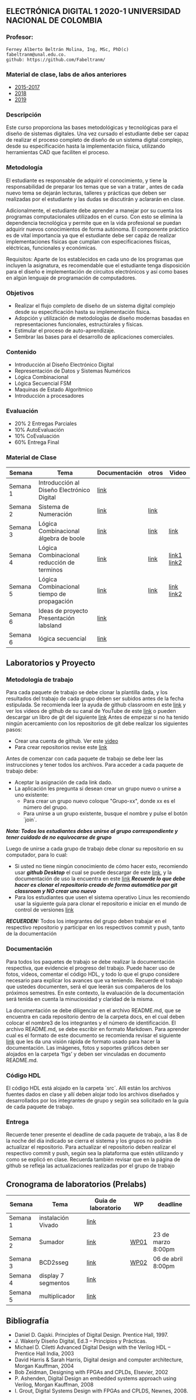 ##  ELECTRÓNICA DIGITAL 1 2020-1 UNIVERSIDAD NACIONAL DE COLOMBIA 

### Profesor:
	Ferney Alberto Beltrán Molina, Ing, MSc, PhD(c)
	fabeltranm@unal.edu.co.
	github: https://github.com/Fabeltranm/


### Material de clase, labs de años anteriores
* [2015-2017](https://sites.google.com/site/edigital1unal/)
* [2018](https://github.com/Fabeltranm/FPGA-Game-D1/wiki)
* [2019](https://unal-edigital1-2019-2.github.io/)
	

### Descripción

Este curso proporciona las bases metodológicas y tecnológicas para el diseño de sistemas digitales. Una vez cursado el estudiante debe ser capaz de realizar el proceso completo de diseño de un sistema digital complejo, desde su especificación hasta la implementación física, utilizando herramientas CAD que faciliten el proceso.


### Metodología

El estudiante es responsable de adquirir el conocimiento, y tiene la responsabilidad de preparar los temas que se van a tratar , antes de cada nuevo tema se dejarán lecturas, talleres y prácticas que deben ser realizadas por el estudiante y las dudas se discutirán y aclararán en clase.

Adicionalmente, el estudiante debe aprender a manejar por su cuenta los programas computacionales utilizados en el curso. Con esto se elimina la dependencia tecnológica y permite que en la vida profesional se puedan adquirir nuevos conocimientos de forma autónoma. El componente práctico es de vital importancia ya que el estudiante debe ser capáz de realizar implementaciones físicas que cumplan con especificaciones físicas, eléctricas, funcionales y económicas.


Requisitos: Aparte de los establecidos en cada uno de los programas que incluyen la asignatura, es recomendable que el estudiante tenga disposición para el diseño e implementación de circuitos electrónicos y así como bases en algún lenguaje de programación de computadores.


### Objetivos 
* Realizar el flujo completo de diseño de un sistema digital complejo desde su especificación hasta su implementación física.
* Adopción y utilización de metodologías de diseño modernas basadas en representaciones funcionales, estructúrales y físicas.
* Estimular el proceso de auto-aprendizaje.
* Sembrar las bases para el desarrollo de aplicaciones comerciales.

### Contenido
* Introducción al Diseño Electrónico Digital  
* Representación de Datos y Sistemas Numéricos
* Lógica Combinacional
* Lógica Secuencial FSM
* Maquinas de Estado Algorítmico 
* Introducción a procesadores

### Evaluación
* 20% 2 Entregas Parciales 
* 10% AutoEvaluación
* 10% CoEvaluación
* 60% Entrega Final

### Material de Clase

Semana   | Tema   | Documentación | otros | Video
--       | --     | --            | -- | --   
Semana 1 | Introducción al Diseño Electrónico Digital | [link](./slides/week01/week1_digital1.pdf) | 
Semana 2 | Sistema de Numeración |  [link](./slides/week02/week2_digital1.pdf) |   [link](https://github.com/unal-edigital1-2020-1/page/tree/master/slides/week02)
Semana 3 | Lógica Combinacional álgebra de boole |  [link](./slides/week03/week3_digital1%20(1).pdf) |   [link](https://github.com/unal-edigital1-2020-1/page/tree/master/slides/week03) | [link](https://drive.google.com/file/d/1Lucnhk6SqXFx1QFvFwRIXKRFcBv6Fnk0/view?usp=sharing)
Semana 4 | Lógica Combinacional reducción de terminos |  [link](./slides/week04/week4_digital1.pdf) |   [link](https://github.com/unal-edigital1-2020-1/page/tree/master/slides/week04) | [link1](https://drive.google.com/file/d/10-aWawi6PnuxX9WxCjOQh1TYCNwh4vTE/view?usp=sharing) [link2](https://drive.google.com/file/d/1D62UhCwoOHLtaNyOAboCbUSeD1vQU2gx/view?usp=sharing)
Semana 5 | Lógica Combinacional  tiempo de propagación |  [link](./slides/week05/week5_digital1.pdf) |   [link](https://github.com/unal-edigital1-2020-1/page/tree/master/slides/week05) | [link](https://drive.google.com/file/d/1sxGgmMSsUyP_DjjIFUm1tUcD87u7nE2W/view?usp=sharing) [link2](https://drive.google.com/file/d/1VZ9esK_r4KLXEWijzo5rCmcqFM6ZsdMQ/view?usp=sharing)
Semana 6 | Ideas de proyecto  Presentación labsland | [link](https://github.com/unal-edigital1-2020-1/page/blob/master/slides/week06/laboratorio%20de%20%20implementaci%C3%B3n.pptx) | |
Semana 6 | lógica secuencial | [link](./slides/week06/week6_digital1.pdf) 



## Laboratorios y Proyecto 

### Metodología de trabajo 

Para cada paquete de trabajo se debe clonar la plantilla dada, y los resultados del trabajo de cada grupo deben ser subidos antes de la fecha estipulada. Se recomienda  leer la ayuda de github classroom en este [link](https://education.github.com/) y ver los videos de github de su canal de YouTube de este [link]( https://www.youtube.com/githubguides) o pueden descargar un libro de git del siguiente [link]( https://git-scm.com/book/en/v2)
Antes de empezar  si no ha tenido ningún acercamiento con los repositorios de git  debe realizar los siguientes pasos:
* Crear una cuenta de github. Ver este [video](https://www.youtube.com/watch?v=ezxRcdJ8glM&feature=youtu.be)
* Para crear repositorios  revise este [link](https://help.github.com/en/github/getting-started-with-github/create-a-repo)

Antes de comenzar con cada paquete de trabajo se debe leer las instrucciones  y tener todos los archivos. Para acceder a cada paquete de trabajo debe:
* Aceptar la asignación de cada link dado. 
* La aplicación les pregunta si desean crear un grupo nuevo o unirse a uno existente:
	* Para crear un grupo nuevo coloque "Grupo-xx", donde xx es el número del grupo.
	* Para unirse a un grupo existente, busque el nombre  y pulse el botón ´join´.
	
***Nota: Todos los estudiantes debes unirse al grupo correspondiente  y tener cuidado de no equivocarse de grupo***

Luego de unirse a cada grupo de trabajo debe clonar su  repositorio en su computador, para lo cual: 
* Si usted  no tiene ningún conocimiento de cómo hacer esto, recomiendo  usar ***github Desktop*** el cual se puede descargar de este [link]( https://desktop.github.com), y la documentación  de uso la encuentra en este [link](https://help.github.com/en/desktop/getting-started-with-github-desktop) ***Recuerde lo que debe hacer es clonar el repositorio creado de forma automática por git classroom y NO crear uno nuevo***
* Para los estudiantes que usen el sistema operativo Linux  les recomiendo usar la siguiente guía para clonar el repositorio e iniciar en  el mundo de  control de versiones [link]( https://git-scm.com/book/en/v2/Git-Basics-Getting-a-Git-Repository)

***RECUERDEN:*** Todos los integrantes del grupo deben  trabajar en el respectivo repositorio y participar en los respectivos commit y push, tanto de la documentación

###  Documentación
Para todos los paquetes de trabajo se debe  realizar  la documentación respectiva, que evidencie el progreso del trabajo. Puede hacer uso de fotos, videos, comentar el código HDL, y todo lo que el grupo considere necesario  para explicar los avances que va teniendo. 
Recuerde el trabajo que ustedes documenten, será el que leerán sus compañeros de los próximos semestres. En este contexto, la evaluación de la documentación será  tenida en cuenta la minuciosidad y claridad de la misma.

La documentación se debe  diligenciar en el archivo README.md, que se encuentra en cada repositorio dentro de la carpeta docs, en el cual deben colocar el nombre3 de los integrantes  y el  número de identificación.
El archivo README.md, se debe escribir en formato Markdown. Para aprender cual es el formato de este documento se recomienda revisar el siguiente [link](https://guides.github.com/features/mastering-markdown/) que les da una visión rápida de formato usado para hacer la documentación. 
Las imágenes, fotos y soportes gráficos deben ser alojados en la carpeta ‘figs’ y deben ser vinculadas en documento README.md.

### Código HDL
El código HDL está alojado en la carpeta ´src´. Allí  están los archivos fuentes dados en clase  y allí deben alojar todo los archivos  diseñados  y desarrollados por los integrantes de grupo y según sea solicitado en la  guía de cada paquete de trabajo.

### Entrega
Recuerde tener presente el deadline  de cada paquete de trabajo, a las 8 de  la noche del día indicado  se cierra  el sistema  y los grupos no podrán actualizar el repositorio.
Para actualizar el repositorio deben realizar  el respectivo commit y push, según sea la plataforma que estén utilizando y como se explicó en clase.
Recuerda también revisar que en la página de github se refleja las actualizaciones realizadas por el grupo de trabajo 

## Cronograma de laboratorios  (Prelabs) 


Semana   | Tema   | Guia de laboratorio | WP | deadline 
--       | --     | --            	| -- | --   
Semana 1 | instalación Vivado | [link](./labs/lab00.md) | |
Semana 2 | Sumador | [link](./labs/lab01.md) | [WP01](https://classroom.github.com/g/Iq3-osyX) | 23 de marzo 8:00pm |
Semana 3 | BCD2sseg | [link](./labs/lab02.md) | [WP02](https://classroom.github.com/g/ncuHozyh) | 06 de abril 8:00pm |
Semana 4 | display 7 segmentos | [link](./labs/lab03.md) | | |
Semana 5 | multiplicador| [link](./labs/lab04.md) | | |


## Bibliografía
* Daniel D. Gajski. Principles of Digital Design. Prentice Hall, 1997.
* J. Wakerly Diseño Digital, Ed.3 – Principios y Prácticas.
* Michael D. Ciletti Advanced Digital Design with the Verilog HDL – Prentice Hall India, 2003
* David Harris & Sarah Harris, Digital design and computer architecture, Morgan Kauffman, 2004
* Bob Zeidman, Designing with FPGAs and CPLDs, Elsevier, 2002
* P. Ashenden, Digital Design an embedded systems approach using Verilog, Morgan Kauffman, 2008
* I. Grout, Digital Systems Design with FPGAs and CPLDS, Newnes, 2008.
